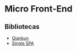 # Micro Front-End

## Bibliotecas
- [Qiankun](https://github.com/umijs/qiankun)
- [Single SPA](https://github.com/single-spa/single-spa)
